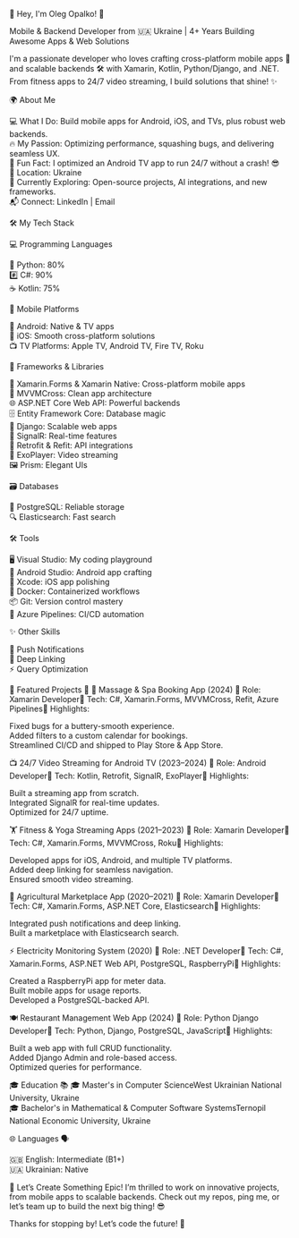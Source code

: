 

🌟 Hey, I'm Oleg Opalko! 🚀

Mobile & Backend Developer from 🇺🇦 Ukraine | 4+ Years Building Awesome Apps & Web Solutions



I'm a passionate developer who loves crafting cross-platform mobile apps 📱 and scalable backends 🛠 with Xamarin, Kotlin, Python/Django, and .NET. From fitness apps to 24/7 video streaming, I build solutions that shine! ✨



🌍 About Me

  💻 What I Do: Build mobile apps for Android, iOS, and TVs, plus robust web backends.  
  🔥 My Passion: Optimizing performance, squashing bugs, and delivering seamless UX.  
  🌟 Fun Fact: I optimized an Android TV app to run 24/7 without a crash! 😎  
  📍 Location: Ukraine  
  🧠 Currently Exploring: Open-source projects, AI integrations, and new frameworks.  
  📬 Connect: LinkedIn | Email



🛠 My Tech Stack 


💻 Programming Languages

  🐍 Python: 80%   
  #️⃣ C#: 90%   
  ☕ Kotlin: 75% 

📱 Mobile Platforms

  🤖 Android: Native & TV apps  
  🍎 iOS: Smooth cross-platform solutions  
  📺 TV Platforms: Apple TV, Android TV, Fire TV, Roku

🧰 Frameworks & Libraries

  📱 Xamarin.Forms & Xamarin Native: Cross-platform mobile apps  
  🔄 MVVMCross: Clean app architecture  
  🌐 ASP.NET Core Web API: Powerful backends  
  🗄 Entity Framework Core: Database magic  
  🚀 Django: Scalable web apps  
  🔌 SignalR: Real-time features  
  📡 Retrofit & Refit: API integrations  
  🎥 ExoPlayer: Video streaming  
  🖼 Prism: Elegant UIs
  
  🗃 Databases
  
  🐘 PostgreSQL: Reliable storage  
  🔍 Elasticsearch: Fast search

🛠 Tools

  🖥 Visual Studio: My coding playground  
  🤖 Android Studio: Android app crafting  
  🍏 Xcode: iOS app polishing  
  🐳 Docker: Containerized workflows  
  📦 Git: Version control mastery  
  🔄 Azure Pipelines: CI/CD automation

✨ Other Skills

  🔔 Push Notifications  
  🔗 Deep Linking  
  ⚡ Query Optimization


🚀 Featured Projects 🎉
  🧘 Massage & Spa Booking App (2024)
  📱 Role: Xamarin Developer🔧 Tech: C#, Xamarin.Forms, MVVMCross, Refit, Azure Pipelines🌟 Highlights:  
  
  Fixed bugs for a buttery-smooth experience.  
  Added filters to a custom calendar for bookings.  
  Streamlined CI/CD and shipped to Play Store & App Store.

📺 24/7 Video Streaming for Android TV (2023–2024)
  📱 Role: Android Developer🔧 Tech: Kotlin, Retrofit, SignalR, ExoPlayer🌟 Highlights:  
  
  Built a streaming app from scratch.  
  Integrated SignalR for real-time updates.  
  Optimized for 24/7 uptime.

🏋️ Fitness & Yoga Streaming Apps (2021–2023)
  📱 Role: Xamarin Developer🔧 Tech: C#, Xamarin.Forms, MVVMCross, Roku🌟 Highlights:  
  
  Developed apps for iOS, Android, and multiple TV platforms.  
  Added deep linking for seamless navigation.  
  Ensured smooth video streaming.

🌾 Agricultural Marketplace App (2020–2021)
  📱 Role: Xamarin Developer🔧 Tech: C#, Xamarin.Forms, ASP.NET Core, Elasticsearch🌟 Highlights:  
  
  Integrated push notifications and deep linking.  
  Built a marketplace with Elasticsearch search.

⚡️ Electricity Monitoring System (2020)
  📱 Role: .NET Developer🔧 Tech: C#, Xamarin.Forms, ASP.NET Web API, PostgreSQL, RaspberryPi🌟 Highlights:  
  
  Created a RaspberryPi app for meter data.  
  Built mobile apps for usage reports.  
  Developed a PostgreSQL-backed API.

🍽️ Restaurant Management Web App (2024)
  📱 Role: Python Django Developer🔧 Tech: Python, Django, PostgreSQL, JavaScript🌟 Highlights:  
  
  Built a web app with full CRUD functionality.  
  Added Django Admin and role-based access.  
  Optimized queries for performance.


🎓 Education 📚
  🎓 Master's in Computer ScienceWest Ukrainian National University, Ukraine  
  🎓 Bachelor's in Mathematical & Computer Software SystemsTernopil National Economic University, Ukraine


🌐 Languages 🗣

  🇬🇧 English: Intermediate (B1+)  
  🇺🇦 Ukrainian: Native


🌟 Let’s Create Something Epic!
I’m thrilled to work on innovative projects, from mobile apps to scalable backends. Check out my repos, ping me, or let’s team up to build the next big thing! 😎

  
Thanks for stopping by! Let’s code the future! 🌌
